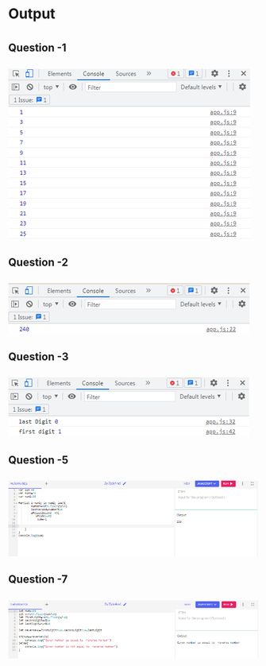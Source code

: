 <h1>Output<h1>
<h2>Question -1<h2>
<img src="image/Question-1.PNG" alt="img">
<h2>Question -2<h2>
<img src="image/Question-2.PNG" alt="img">
<h2>Question -3<h2>
<img src="image/Question-3.PNG" alt="img">
<h2>Question -5<h2>
<img src="image/Question-5.PNG" alt="img">
<h2>Question -7<h2>
<img src="image/Question-7.PNG" alt="img">